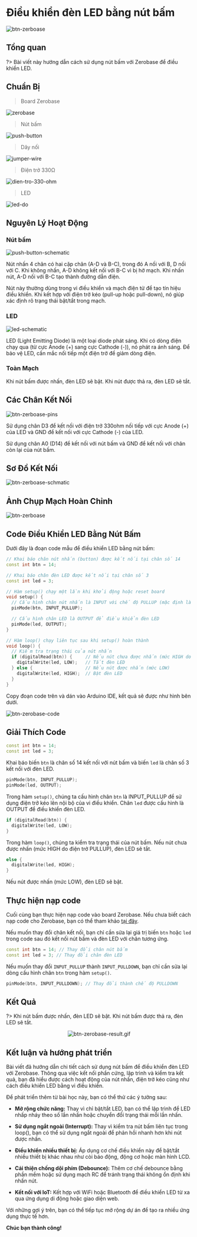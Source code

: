 <br>
<br>
<br>

# Điều khiển đèn LED bằng nút bấm

![btn-zerboase](../../../_media/btn-zerobase.png "btn-zerboase")

## Tổng quan

?> Bài viết này hướng dẫn cách sử dụng nút bấm với Zerobase để điều khiển LED.

## Chuẩn Bị

> Board Zerobase

![zerobase](../../../_media/zerobase-image.png "zerobase]")

> Nút bấm

![push-button](../../../_media/push-button.png "push-button")

> Dây nối

![jumper-wire](../../../_media/jumper-wire.png "jumper-wire")

> Điện trở 330Ω

![dien-tro-330-ohm](../../../_media/dien-tro-330-ohm.png "dien-tro-330-ohm")

> LED

![led-do](../../../_media/led-do.png "led-do")

## Nguyên Lý Hoạt Động

### Nút bấm

![push-button-schematic](../../../_media/push-button-schematic.png "push-button-schematic")

Nút nhấn 4 chân có hai cặp chân (A-D và B-C), trong đó A nối với B, D nối với C. Khi không nhấn, A-D không kết nối với B-C vì bị hở mạch. Khi nhấn nút, A-D nối với B-C tạo thành đường dẫn điện.

Nút này thường dùng trong vi điều khiển và mạch điện tử để tạo tín hiệu điều khiển. Khi kết hợp với điện trở kéo (pull-up hoặc pull-down), nó giúp xác định rõ trạng thái bật/tắt trong mạch.

### LED

![led-schematic](../../../_media/led-schematic.png "led-schematic")

LED (Light Emitting Diode) là một loại diode phát sáng. Khi có dòng điện chạy qua (từ cực Anode (+) sang cực Cathode (-)), nó phát ra ánh sáng. Để bảo vệ LED, cần mắc nối tiếp một điện trở để giảm dòng điện.

### Toàn Mạch

Khi nút bấm được nhấn, đèn LED sẽ bật. Khi nút được thả ra, đèn LED sẽ tắt.

## Các Chân Kết Nối

![btn-zerboase-pins](../../../_media/btn-zerobase-pins.png "btn-zerboase-pins")

Sử dụng chân D3 để kết nối với điện trở 330ohm nối tiếp với cực Anode (+) của LED và GND để kết nối với cực Cathode (-) của LED.

Sử dụng chân A0 (D14) để kết nối với nút bấm và GND để kết nối với chân còn lại của nút bấm.

## Sơ Đồ Kết Nối

![btn-zerboase-schmatic](../../../_media/btn-zerboase-schmatic.png "btn-zerboase-schmatic")

## Ảnh Chụp Mạch Hoàn Chỉnh

![btn-zerboase](../../../_media/btn-zerobase.png "btn-zerboase")

## Code Điều Khiển LED Bằng Nút Bấm

Dưới đây là đoạn code mẫu để điều khiển LED bằng nút bấm:

```cpp
// Khai báo chân nút nhấn (button) được kết nối tại chân số 14
const int btn = 14;

// Khai báo chân đèn LED được kết nối tại chân số 3
const int led = 3;

// Hàm setup() chạy một lần khi khởi động hoặc reset board
void setup() {
  // Cấu hình chân nút nhấn là INPUT với chế độ PULLUP (mặc định là mức HIGH khi không nhấn)
  pinMode(btn, INPUT_PULLUP);

  // Cấu hình chân LED là OUTPUT để điều khiển đèn LED
  pinMode(led, OUTPUT);
}

// Hàm loop() chạy liên tục sau khi setup() hoàn thành
void loop() {
  // Kiểm tra trạng thái của nút nhấn
  if (digitalRead(btn)) {     // Nếu nút chưa được nhấn (mức HIGH do PULLUP)
    digitalWrite(led, LOW);   // Tắt đèn LED
  } else {                    // Nếu nút được nhấn (mức LOW)
    digitalWrite(led, HIGH);  // Bật đèn LED
  }
}
```

Copy đoạn code trên và dán vào Arduino IDE, kết quả sẽ được như hình bên dưới.

![btn-zerobase-code](../../../_media/btn-zerobase-code.png "btn-zerobase-code]")

## Giải Thích Code

```cpp
const int btn = 14;
const int led = 3;
```

Khai báo biến `btn` là chân số 14 kết nối với nút bấm và biến `led` là chân số 3 kết nối với đèn LED.

```cpp
pinMode(btn, INPUT_PULLUP);
pinMode(led, OUTPUT);
```

Trong hàm `setup()`, chúng ta cấu hình chân `btn` là INPUT_PULLUP để sử dụng điện trở kéo lên nội bộ của vi điều khiển. Chân `led` được cấu hình là OUTPUT để điều khiển đèn LED.

```cpp
if (digitalRead(btn)) {
  digitalWrite(led, LOW);
}
```

Trong hàm `loop()`, chúng ta kiểm tra trạng thái của nút bấm. Nếu nút chưa được nhấn (mức HIGH do điện trở PULLUP), đèn LED sẽ tắt.

```cpp
else {
  digitalWrite(led, HIGH);
}
```

Nếu nút được nhấn (mức LOW), đèn LED sẽ bật.

## Thực hiện nạp code

Cuối cùng bạn thực hiện nạp code vào board Zerobase. Nếu chưa biết cách nạp code cho Zerobase, bạn có thể tham khảo [tại đây](https://zerobase.chipstack.vn/#/vi/zerobase/quickstart).

Nếu muốn thay đổi chân kết nối, bạn chỉ cần sửa lại giá trị biến `btn` hoặc `led` trong code sau đó kết nối nút bấm và đèn LED với chân tương ứng.

```cpp
const int btn = 14; // Thay đổi chân nút bấm
const int led = 3; // Thay đổi chân đèn LED
```

Nếu muốn thay đổi `INPUT_PULLUP` thành `INPUT_PULLDOWN`, bạn chỉ cần sửa lại dòng cấu hình chân `btn` trong hàm `setup()`.

```cpp
pinMode(btn, INPUT_PULLDOWN); // Thay đổi thành chế độ PULLDOWN
```

## Kết Quả

?> Khi nút bấm được nhấn, đèn LED sẽ bật. Khi nút bấm được thả ra, đèn LED sẽ tắt.

<p align="center">
  <img src="../../../_media/btn-zerobase-result.gif" alt="btn-zerobase-result.gif">
</p>

## Kết luận và hướng phát triển

Bài viết đã hướng dẫn chi tiết cách sử dụng nút bấm để điều khiển đèn LED với Zerobase. Thông qua việc kết nối phần cứng, lập trình và kiểm tra kết quả, bạn đã hiểu được cách hoạt động của nút nhấn, điện trở kéo cũng như cách điều khiển LED bằng vi điều khiển.

Để phát triển thêm từ bài học này, bạn có thể thử các ý tưởng sau:

- **Mở rộng chức năng:** Thay vì chỉ bật/tắt LED, bạn có thể lập trình để LED nhấp nháy theo số lần nhấn hoặc chuyển đổi trạng thái mỗi lần nhấn.

- **Sử dụng ngắt ngoài (Interrupt):** Thay vì kiểm tra nút bấm liên tục trong loop(), bạn có thể sử dụng ngắt ngoài để phản hồi nhanh hơn khi nút được nhấn.

- **Điều khiển nhiều thiết bị:** Áp dụng cơ chế điều khiển này để bật/tắt nhiều thiết bị khác nhau như còi báo động, động cơ hoặc màn hình LCD.

- **Cải thiện chống dội phím (Debounce):** Thêm cơ chế debounce bằng phần mềm hoặc sử dụng mạch RC để tránh trạng thái không ổn định khi nhấn nút.

- **Kết nối với IoT:** Kết hợp với WiFi hoặc Bluetooth để điều khiển LED từ xa qua ứng dụng di động hoặc giao diện web.

Với những gợi ý trên, bạn có thể tiếp tục mở rộng dự án để tạo ra nhiều ứng dụng thực tế hơn.

**Chúc bạn thành công!**

